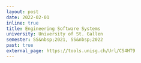 ```yaml
---
layout: post
date: 2022-02-01
inline: true
title: Engineering Software Systems
university: University of St. Gallen
semester: SS&nbsp;2021, SS&nbsp;2022
past: true
external_page: https://tools.unisg.ch/Url/CS4HT9
---
```

